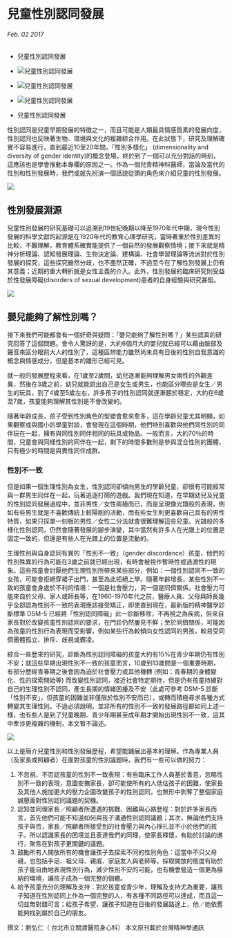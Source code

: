 # 兒童性別認同發展

###### Feb. 02 2017

-   兒童性別認同發展
    
-   ![兒童性別認同發展](https://img.natgeomedia.com/userfiles/sm/sm1920_images_A1/5986/6569599274.jpg)
    
-   ![兒童性別認同發展](https://img.natgeomedia.com/userfiles/sm/sm1920_images_A1/5986/6569599274.jpg)
    
-   ![兒童性別認同發展](https://img.natgeomedia.com/userfiles/sm/sm1920_images_A1/5986/6569599274.jpg)
    
-   兒童性別認同發展
    

性別認同是兒童早期發展的特徵之一，而且可能是人類最具情感質素的發展向度，性別認同也反映著生物、環境與文化的複雜綜合作用。在此狀態下，研究及理解確實不容易進行，直到最近10至20年間，「性別多樣化」 (dimensionality and diversity of gender identity)的概念登場，終於到了一個可以充分對話的時刻，這應該也是學會推動本專欄的原因之一。作為一個兒青精神科醫師，當論及當代的性別和性別發展時，我們或就先扮演一個話說從頭的角色來介紹兒童的性別發展。

![](https://www.natgeomedia.com/wp-content/uploads/2017/02/gender.png)

## 性別發展淵源

兒童性別發展的研究基礎可以追溯到19世紀晚期以降至1970年代中期，現今性別發展的科學文獻的起源是在1920年代的教育心理學研究，當時著重於性別差異的比較，不難理解，教育體系確實能提供了一個自然的發展觀察情境；接下來就是精神分析理論、認知發展理論、生物決定論、建構論、社會學習理論等流派對於性別發展的探究，這些探究雖然分歧，也不盡然正確，不過至今在了解性別發展上仍有其意義；近期的重大轉折就是女性主義的介入。此外，性別發展的臨床研究則受益於性發展障礙(disorders of sexual development)患者的自身經驗與研究甚鉅。

![](https://www.natgeomedia.com/wp-content/uploads/2017/02/gender1.png)

## 嬰兒能夠了解性別嗎？

接下來我們可能都會有一個好奇與疑問：「嬰兒能夠了解性別嗎？」某些認真的研究回答了這個問題。會令人驚訝的是，大約6個月大的嬰兒就已經可以藉由臉部及聲音來區分眼前大人的性別了，這種區辨能力雖然尚未具有日後的性別自我意識的概念與情感成分，但是基本的雛形已經可見。

就一般的發展歷程來看，在1歲至2歲間，幼兒逐漸能夠理解男女兩性的外觀差異，然後在3歲之前，幼兒就能說出自己是女生或男生，也能區分哪些是女生／男生的玩具，到了4歲至5歲左右，許多孩子的性別認同就逐漸趨於穩定，大約在6歲至7歲，孩童能夠理解其性別是不會改變的。

隨著年齡成長，孩子受到性別角色的型塑會愈來愈多，這在學齡兒童尤其明顯，如果觀察或與國小的學童對談，會發現在這個時期，他們特別喜歡與他們同性別的同伴玩在一起，擁有與同性別同伴相同的玩具或物品。一般而言，大約70％的時間，兒童會與同樣性別的同伴在一起，剩下的時間多數則是參與混合性別的團體，只有極少的時間是與異性同伴成群。

### 性別不一致

但是如果一個生理性別為女生，性別認同卻傾向男生的學齡兒童，卻很有可能經常與一群男生同伴在一起，玩著追逐打鬧的遊戲。我們現在知道，在早期幼兒及兒童的性別認同發展過程中，並非男性／女性兩極而已，而是呈現像光譜般的表現，例如有些男生就是不喜歡傳統上較陽剛的活動，而有些女生則更喜歡自己具有的男性特質，如果只採單一刻板的男性／女性二分法就會很難理解這些兒童。光譜般的多樣化性別認同，仍然會隨著發展的腳步演變，其中當然有許多人在光譜上的位置是固定一致的，但還是有些人在光譜上的位置是流動的。

生理性別與自身認同有異的「性別不一致」（gender discordance）孩童，他們的性別殊異的行為可能在3歲之前就已經出現，有時會被視作暫時性或過渡性的現象。這些孩童會討厭他們生理性別所帶來某些部分，例如：一個性別認同不一致的女孩，可能會拒絕穿裙子出門，甚至為此拒絕上學。隨著年齡增長，某些性別不一致的孩童會身處於不利的情境：一個是社會壓力，另一個是同儕關係。社會壓力可能來自於父母、家人或師長等，在1960-1970年代之前，醫療人員、父母與師長幾乎全部認為性別不一致的表現應該接受矯正，即使直到現在，最新版的精神醫學診斷標準 DSM-5 已經將「性別認同障礙」此一診斷移除，不再視之為疾病，但來自家長對於改變孩童性別認同的要求，在門診仍然屢見不鮮；至於同儕關係，可能因為孩童的性別行為表現而受影響，例如某些行為較傾向女性認同的男孩，較易受同儕團體孤立、排斥、歧視或霸凌。

綜合一些歷來的研究，診斷為性別認同障礙的孩童大約有15%在青少年期仍有性別不安；就這些早期出現性別不一致的孩童而言，10歲到13歲間是一個重要時期，有部分歷經青春期之後會因為迫於社會壓力或其他機轉 (例如：青春期的身體變化、性的探索開始等) 而改變性別認同，接近社會特定期待，但是仍有孩童持續對自己的生理性別不認同，產生長期的情緒困擾及不安（此處可參考 DSM-5 診斷「性別不安」，但孩童的困難並非僅限於性別不安而已），或轉而積極尋求各種方式轉變其生理性別。不過必須說明，並非所有的性別不一致的發展路徑都如同上述一樣，也有些人是到了兒童晚期、青少年期甚至成年期才開始出現性別不一致，這其中牽涉更複雜的機制，本文暫不論述。

![](https://www.natgeomedia.com/wp-content/uploads/2017/02/性別發展.png)

以上是簡介兒童性別和性別發展歷程，希望能鋪展出基本的理解。作為專業人員（及家長或照顧者）在面對孩童的性別議題時，我們有一些可以做的努力：

1.  不忽視、不否認孩童的性別不一致表現：有些臨床工作人員基於善意，忽略性別不一致的表現，意圖安撫家長，卻可能使所有的人低估孩子的困難，使家長及其他人施加更大的壓力企圖改變孩子的性別認同，也無形中剝奪了整個家庭誠懇面對性別認同議題的契機。
2.  認知並同理家長／照顧者所遭遇的挑戰、困難與心路歷程：對於許多家長而言，首先他們可能不知道如何與孩子溝通性別認同議題；其次，無論他們支持孩子與否，家長／照顧者所接受到的社會壓力與內心掙扎並不小於他們的孩子。所以認識家長的困境並且表達我們的同理，使家長釋懷，有助於討論的進行，聚焦在對孩子更關鍵的議題。
3.  鼓勵所有人開放所有的機會讓孩子去探索不同的性別角色：這當中不只父母親，也包括手足、祖父母、親戚、家庭友人與老師等，採取開放的態度有助於孩子能自由地表現性別行為，減少性別不安的可能，也有機會營造一個更為接納的環境，讓孩子成為一個完整的個體。
4.  給予孩童充分的理解及支持：對於孩童或青少年，理解及支持尤為重要，讓孩子知道在性別認同上作為一個完整的人，有各種不同路徑可以達成，而且這一切並無對錯可言；給孩子希望，讓孩子知道在日後的發展路途上，他／她依舊能夠找到屬於自己的朋友。

撰文：劉弘仁（ 台北市立關渡醫院身心科） 本文原刊載於台灣精神學通訊